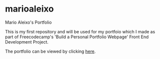 # marioaleixo
Mario Aleixo's Portfolio

This is my first repository and will be used for my portfoio which I made as part of Freecodecamp's 'Build a Personal Portfolio Webpage' Front End Development Project.

The portfolio can be viewed by clicking [here](marioaleixo.surge.sh).
